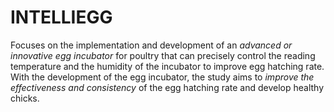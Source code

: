 # INTELLIEGG

Focuses on the implementation and development of an _advanced or innovative egg incubator_ for poultry that can precisely control the reading temperature and the humidity of the incubator to improve egg hatching rate. With the development of the egg incubator, the study aims to _improve the effectiveness and consistency_ of the egg hatching rate and develop healthy chicks.
